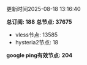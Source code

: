 更新时间2025-08-18 13:16:40

**总订阅: 188**
**总节点: 37675**
- vless节点: 13585
- hysteria2节点: 18

**google ping有效节点: 204**
